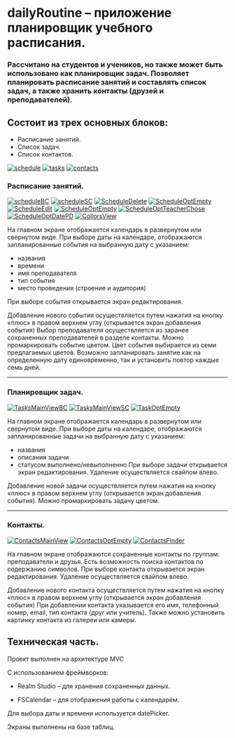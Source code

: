 # dailyRoutine – приложение планировщик учебного расписания.

### Рассчитано на студентов и учеников, но также может быть использовано как планировщик задач. Позволяет планировать расписание занятий и составлять список задач, а также хранить контакты (друзей и преподавателей).

## Состоит из трех основных блоков: 
- Расписание занятий. 
- Список задач. 
- Список контактов.

[![schedule](https://github.com/Amarunseka/dailyRoutine/blob/main/assets/Small/ScheduleMainViewBC.png)](https://github.com/Amarunseka/dailyRoutine/blob/main/assets/ScheduleMainViewBC.png)
[![tasks](https://github.com/Amarunseka/dailyRoutine/blob/main/assets/Small/TasksMainViewBC.png)](https://github.com/Amarunseka/dailyRoutine/blob/main/assets/TasksMainViewBC.png)
[![contacts](https://github.com/Amarunseka/dailyRoutine/blob/main/assets/Small/ContactsMainView.png)](https://github.com/Amarunseka/dailyRoutine/blob/main/assets/ContactsMainView.png)

### Расписание занятий. 
[![scheduleBC](https://github.com/Amarunseka/dailyRoutine/blob/main/assets/Small/ScheduleMainViewBC.png)](https://github.com/Amarunseka/dailyRoutine/blob/main/assets/ScheduleMainViewBC.png)
[![scheduleSC](https://github.com/Amarunseka/dailyRoutine/blob/main/assets/Small/ScheduleMainViewSC.png)](https://github.com/Amarunseka/dailyRoutine/blob/main/assets/ScheduleMainViewSC.png)
[![ScheduleDelete](https://github.com/Amarunseka/dailyRoutine/blob/main/assets/Small/ScheduleDelete.png)](https://github.com/Amarunseka/dailyRoutine/blob/main/assets/ScheduleDelete.png)
[![ScheduleOptEmpty](https://github.com/Amarunseka/dailyRoutine/blob/main/assets/Small/ScheduleOptEmpty.png)](https://github.com/Amarunseka/dailyRoutine/blob/main/assets/ScheduleOptEmpty.png)
[![ScheduleEdit](https://github.com/Amarunseka/dailyRoutine/blob/main/assets/Small/ScheduleEdit.png)](https://github.com/Amarunseka/dailyRoutine/blob/main/assets/ScheduleEdit.png)
[![ScheduleOptEmpty](https://github.com/Amarunseka/dailyRoutine/blob/main/assets/Small/ScheduleOptEmpty.png)](https://github.com/Amarunseka/dailyRoutine/blob/main/assets/ScheduleOptEmpty.png)
[![ScheduleOptTeacherChose](https://github.com/Amarunseka/dailyRoutine/blob/main/assets/Small/ScheduleOptTeacherChose.png)](https://github.com/Amarunseka/dailyRoutine/blob/main/assets/ScheduleOptTeacherChose.png)
[![ScheduleOptDatePD](https://github.com/Amarunseka/dailyRoutine/blob/main/assets/Small/ScheduleOptDatePD.png)](https://github.com/Amarunseka/dailyRoutine/blob/main/assets/ScheduleOptDatePD.png)
[![CollorsView](https://github.com/Amarunseka/dailyRoutine/blob/main/assets/Small/CollorsView.png)](https://github.com/Amarunseka/dailyRoutine/blob/main/assets/CollorsView.png)

На главном экране отображается календарь в развернутом или свернутом виде.
При выборе даты на календаре,  отображаются запланированные события на выбранную дату с указанием:
- названия
- времени
- имя преподавателя
- тип события
- место проведения (строение и аудитория)

При выборе события открывается экран редактирования.

Добавление нового события осуществляется путем нажатия на кнопку «плюс» в правом верхнем углу (открывается экран добавления события)
Выбор преподавателя осуществляется из заранее сохраненных преподавателей в разделе контакты.
Можно промаркировать событие цветом. Цвет события выбирается из семи предлагаемых цветов. 
Возможно запланировать занятие как на определенную дату единовременно, так  и установить повтор каждые семь дней. 
___

### Планировщик задач.
[![TasksMainViewBC](https://github.com/Amarunseka/dailyRoutine/blob/main/assets/Small/TasksMainViewBC.png)](https://github.com/Amarunseka/dailyRoutine/blob/main/assets/TasksMainViewBC.png)
[![TasksMainViewSC](https://github.com/Amarunseka/dailyRoutine/blob/main/assets/Small/TasksMainViewSC.png)](https://github.com/Amarunseka/dailyRoutine/blob/main/assets/TasksMainViewSC.png)
[![TaskOptEmpty](https://github.com/Amarunseka/dailyRoutine/blob/main/assets/Small/TaskOptEmpty.png)](https://github.com/Amarunseka/dailyRoutine/blob/main/assets/TaskOptEmpty.png)

На главном экране отображается календарь в развернутом или свернутом виде.
При выборе даты на календаре,  отображаются запланированные задачи на выбранную дату с указанием:
- названия
- описания задачи
- статусом выполнено/невыполненно
При выборе задачи открывается экран редактирования.
Удаление осуществляется свайпом влево.

Добавление новой задачи осуществляется путем нажатия на кнопку «плюс» в правом верхнем углу (открывается экран добавления события).
Можно промаркировать задачу цветом.
___

### Контакты.
[![ContactsMainView](https://github.com/Amarunseka/dailyRoutine/blob/main/assets/Small/ContactsMainView.png)](https://github.com/Amarunseka/dailyRoutine/blob/main/assets/ContactsMainView.png)
[![ContactsOptEmpty](https://github.com/Amarunseka/dailyRoutine/blob/main/assets/Small/ContactsOptEmpty.png)](https://github.com/Amarunseka/dailyRoutine/blob/main/assets/ContactsOptEmpty.png)
[![ContactsFinder](https://github.com/Amarunseka/dailyRoutine/blob/main/assets/Small/ContactsFinder.png)](https://github.com/Amarunseka/dailyRoutine/blob/main/assets/ContactsFinder.png)


На главном экране отображаются сохраненные контакты по группам: преподаватели и друзья. 
Есть возможность поиска контактов по содержанию символов.
При выборе контакта открывается экран редактирования.
Удаление осуществляется свайпом влево.

Добавление нового контакта осуществляется путем нажатия на кнопку «плюс» в правом верхнем углу (открывается экран добавления события)
При добавлении контакта указывается его имя, телефонный номер, email, тип контакта (друг или учитель). Также можно установить картинку контакта из галереи или камеры.

## Техническая часть.
Проект выполнен на архитектуре MVC

C использованием фреймворков:

- Realm Studio – для хранения сохраненных данных.

- FSCalendar – для отображения работы с календарём.

Для выбора даты и времени  используется datePicker.

Экраны выполнены на базе таблиц.

